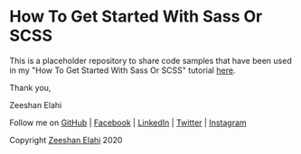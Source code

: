 # How To Get Started With Sass Or SCSS

This is a placeholder repository to share code samples that have been used in my "How To Get Started With Sass Or SCSS" tutorial [here](https://www.zeeshanelahi.com/2020/05/how-to-get-started-with-sass-or-scss-part-ii/).

Thank you,

Zeeshan Elahi

Follow me on
[GitHub](https://github.com/zeeshan-elahi)
| [Facebook](https://www.facebook.com/zeeshan.elahi/)
| [LinkedIn](https://www.linkedin.com/in/zeeshanelahi/)
| [Twitter](https://twitter.com/zeeshan_elahi)
| [Instagram](https://www.instagram.com/zeeshanelahi_official/)


Copyright [Zeeshan Elahi](https://zeeshanelahi.com) 2020
